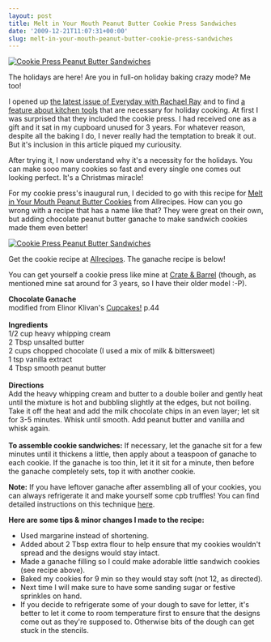 ```yaml
---
layout: post
title: Melt in Your Mouth Peanut Butter Cookie Press Sandwiches
date: '2009-12-21T11:07:31+00:00'
slug: melt-in-your-mouth-peanut-butter-cookie-press-sandwiches
---
```

<a href="http://www.flickr.com/photos/kstar810/4121469680/"><img src="http://farm3.static.flickr.com/2582/4121469680_e8cd0bb1bd.jpg" alt="Cookie Press Peanut Butter Sandwiches" /></a>

The holidays are here! Are you in full-on holiday baking crazy mode? Me too!

I opened up <a href="http://www.rachaelraymag.com/in-the-magazine/decemberjanuary-2010">the latest issue of Everyday with Rachael Ray</a> and to find <a href="http://www.rachaelraymag.com/Every-Day-Living/In-the-Kitchen/Well-Equipped-Kitchen/our-top-five-holiday-tools">a feature about kitchen tools</a> that are necessary for holiday cooking. At first I was surprised that they included the cookie press. I had received one as a gift and it sat in my cupboard unused for 3 years. For whatever reason, despite all the baking I do, I never really had the temptation to break it out. But it's inclusion in this article piqued my curiousity.

After trying it, I now understand why it's a necessity for the holidays. You can make sooo many cookies so fast and every single one comes out looking perfect. It's a Christmas miracle!

For my cookie press's inaugural run, I decided to go with this recipe for <a href="http://allrecipes.com/Recipe/melt-in-your-mouth-peanut-butter-cookies/Detail.aspx">Melt in Your Mouth Peanut Butter Cookies</a> from Allrecipes. How can you go wrong with a recipe that has a name like that? They were great on their own, but adding chocolate peanut butter ganache to make sandwich cookies made them even better!

<a href="http://www.flickr.com/photos/kstar810/4120695051/in/photostream/"><img src="http://farm3.static.flickr.com/2777/4120695051_3488419211.jpg" alt="Cookie Press Peanut Butter Sandwiches" /></a>

Get the cookie recipe at <a href="http://allrecipes.com/Recipe/melt-in-your-mouth-peanut-butter-cookies/Detail.aspx">Allrecipes</a>. The ganache recipe is below! 

You can get yourself a cookie press like mine at <a href="http://www.crateandbarrel.com/Family.aspx?c=744&f=25409">Crate & Barrel</a> (though, as mentioned mine sat around for 3 years, so I have their older model :-P).

<div class="recipe">
<strong>Chocolate Ganache</strong><br>
modified from Elinor Klivan's <a href="http://astore.amazon.com/thechocolatpe-20/detail/0811845451">Cupcakes!</a> p.44<br>
<br>
<strong>Ingredients</strong><br>
1/2 cup heavy whipping cream<br>
2 Tbsp unsalted butter<br>
2 cups chopped chocolate (I used a mix of milk & bittersweet)<br>
1 tsp vanilla extract<br>
4 Tbsp smooth peanut butter<br>
<br>
<strong>Directions</strong><br>
Add the heavy whipping cream and butter to a double boiler and gently heat until the mixture is hot and bubbling slightly at the edges, but not boiling. Take it off the heat and add the milk chocolate chips in an even layer; let sit for 3-5 minutes. Whisk until smooth. Add peanut butter and vanilla and whisk again.<br>
<br>
<strong>To assemble cookie sandwiches:</strong> If necessary, let the ganache sit for a few minutes until it thickens a little, then apply about a teaspoon of ganache to each cookie. If the ganache is too thin, let it it sit for a minute, then before the ganache completely sets, top it with another cookie.
</div>

<strong>Note:</strong> If you have leftover ganache after assembling all of your cookies, you can always refrigerate it and make yourself some cpb truffles! You can find detailed instructions on this technique <a href="http://www.marthastewart.com/portal/site/mslo/menuitem.fc77a0dbc44dd1611e3bf410b5900aa0/?vgnextoid=ce4656866a80f010VgnVCM1000003d370a0aRCRD&autonomy_kw=chocolate%20truffles&rsc=ns2006_m2">here</a>.

<strong>Here are some tips & minor changes I made to the recipe:</strong>
- Used margarine instead of shortening.
- Added about 2 Tbsp extra flour to help ensure that my cookies wouldn't spread and the designs would stay intact.
- Made a ganache filling so I could make adorable little sandwich cookies (see recipe above).
- Baked my cookies for 9 min so they would stay soft (not 12, as directed).
- Next time I will make sure to have some sanding sugar or festive sprinkles on hand.
- If you decide to refrigerate some of your dough to save for letter, it's better to let it come to room temperature first to ensure that the designs come out as they're supposed to. Otherwise bits of the dough can get stuck in the stencils.
